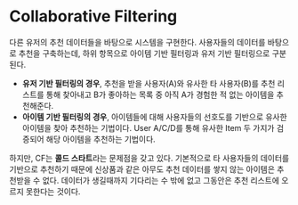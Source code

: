 # Collaborative Filtering

다른 유저의 추천 데이터들을 바탕으로 시스템을 구현한다. 사용자들의 데이터를 바탕으로 추천을 구축하는데, 하위 항목으로 아이템 기반 필터링과 유저 기반 필터링으로 구분된다.

- **유저 기반 필터링의 경우**, 추천을 받을 사용자(A)와 유사한 타 사용자(B)를 추천 리스트를 통해 찾아내고 B가 좋아하는 목록 중 아직 A가 경험한 적 없는 아이템을 추천해준다.
- **아이템 기반 필터링의 경우**, 아이템들에 대해 사용자들의 선호도를 기반으로 유사한 아이템을 찾아 추천하는 기법이다. User A/C/D를 통해 유사한 Item 두 가지가 검증되어 해당 아이템을 추천하는 기법이다.

하지만, CF는 **콜드 스타트**라는 문제점을 갖고 있다. 기본적으로 타 사용자들의 데이터를 기반으로 추천하기 때문에 신상품과 같은 아무도 추천 데이터를 쌓지 않는 아이템은 추천받을 수 없다. 데이터가 생길때까지 기다리는 수 밖에 없고 그동안은 추천 리스트에 오르지 못한다는 것이다.